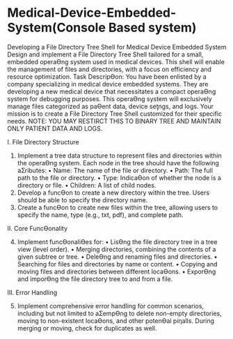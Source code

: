 # Medical-Device-Embedded-System(Console Based system)
Developing a File Directory Tree Shell for Medical Device Embedded System  Design and implement a File Directory Tree Shell tailored for a small, embedded operaƟng system used in medical devices. This shell will enable the management of files and directories, with a focus on efficiency and resource optimization.
Task DescripƟon:
You have been enlisted by a company specializing in medical device embedded systems. They are
developing a new medical device that necessitates a compact operaƟng system for debugging purposes.
This operaƟng system will exclusively manage files categorized as paƟent data, device seƫngs, and logs.
Your mission is to create a File Directory Tree Shell customized for their specific needs.
NOTE: YOU MAY RESTIRCT THIS TO BINARY TREE AND MAINTAIN ONLY PATIENT DATA AND LOGS.

I. File Directory Structure

1. Implement a tree data structure to represent files and directories within the operaƟng system.
Each node in the tree should have the following aƩributes:
• Name: The name of the file or directory.
• Path: The full path to the file or directory.
• Type: IndicaƟon of whether the node is a directory or file.
• Children: A list of child nodes.
2. Develop a funcƟon to create a new directory within the tree. Users should be able to specify the
directory name.
3. Create a funcƟon to create new files within the tree, allowing users to specify the name, type
(e.g., txt, pdf), and complete path.

II. Core FuncƟonality 

4. Implement funcƟonaliƟes for:
• LisƟng the file directory tree in a tree view (level order).
• Merging directories, combining the contents of a given subtree or tree.
• DeleƟng and renaming files and directories.
• Searching for files and directories by name or content.
• Copying and moving files and directories between different locaƟons.
• ExporƟng and imporƟng the file directory tree to and from a file.

III. Error Handling 

5. Implement comprehensive error handling for common scenarios, including but not limited to
aƩempƟng to delete non-empty directories, moving to non-existent locaƟons, and other potenƟal piƞalls.
During merging or moving, check for duplicates as well.
